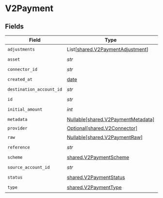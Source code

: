 # V2Payment


## Fields

| Field                                                                          | Type                                                                           | Required                                                                       | Description                                                                    | Example                                                                        |
| ------------------------------------------------------------------------------ | ------------------------------------------------------------------------------ | ------------------------------------------------------------------------------ | ------------------------------------------------------------------------------ | ------------------------------------------------------------------------------ |
| `adjustments`                                                                  | List[[shared.V2PaymentAdjustment](../../models/shared/v2paymentadjustment.md)] | :heavy_check_mark:                                                             | N/A                                                                            |                                                                                |
| `asset`                                                                        | *str*                                                                          | :heavy_check_mark:                                                             | N/A                                                                            | USD                                                                            |
| `connector_id`                                                                 | *str*                                                                          | :heavy_check_mark:                                                             | N/A                                                                            |                                                                                |
| `created_at`                                                                   | [date](https://docs.python.org/3/library/datetime.html#date-objects)           | :heavy_check_mark:                                                             | N/A                                                                            |                                                                                |
| `destination_account_id`                                                       | *str*                                                                          | :heavy_check_mark:                                                             | N/A                                                                            |                                                                                |
| `id`                                                                           | *str*                                                                          | :heavy_check_mark:                                                             | N/A                                                                            | XXX                                                                            |
| `initial_amount`                                                               | *int*                                                                          | :heavy_check_mark:                                                             | N/A                                                                            | 100                                                                            |
| `metadata`                                                                     | [Nullable[shared.V2PaymentMetadata]](../../models/shared/v2paymentmetadata.md) | :heavy_check_mark:                                                             | N/A                                                                            |                                                                                |
| `provider`                                                                     | [Optional[shared.V2Connector]](../../models/shared/v2connector.md)             | :heavy_minus_sign:                                                             | N/A                                                                            |                                                                                |
| `raw`                                                                          | [Nullable[shared.V2PaymentRaw]](../../models/shared/v2paymentraw.md)           | :heavy_check_mark:                                                             | N/A                                                                            |                                                                                |
| `reference`                                                                    | *str*                                                                          | :heavy_check_mark:                                                             | N/A                                                                            |                                                                                |
| `scheme`                                                                       | [shared.V2PaymentScheme](../../models/shared/v2paymentscheme.md)               | :heavy_check_mark:                                                             | N/A                                                                            |                                                                                |
| `source_account_id`                                                            | *str*                                                                          | :heavy_check_mark:                                                             | N/A                                                                            |                                                                                |
| `status`                                                                       | [shared.V2PaymentStatus](../../models/shared/v2paymentstatus.md)               | :heavy_check_mark:                                                             | N/A                                                                            |                                                                                |
| `type`                                                                         | [shared.V2PaymentType](../../models/shared/v2paymenttype.md)                   | :heavy_check_mark:                                                             | N/A                                                                            |                                                                                |